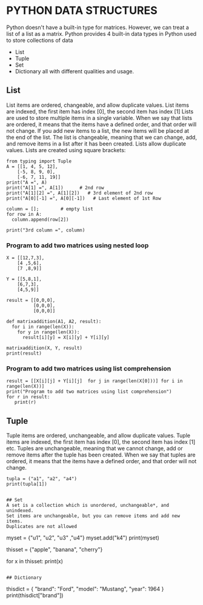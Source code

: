 
# PYTHON DATA STRUCTURES
Python doesn't have a built-in type for matrices. However, we can treat a list of a list as a matrix.
Python provides 4 built-in data types in Python used to store collections of data
- List
- Tuple
- Set
- Dictionary
all with different qualities and usage.

## List
List items are ordered, changeable, and allow duplicate values.
List items are indexed, the first item has index [0], the second item has index [1]
Lists are used to store multiple items in a single variable.
When we say that lists are ordered, it means that the items have a defined order, and that order will not change.
If you add new items to a list, the new items will be placed at the end of the list. 
The list is changeable, meaning that we can change, add, and remove items in a list after it has been created.
Lists allow duplicate values.
Lists are created using square brackets:
```
from typing import Tuple
A = [[1, 4, 5, 12],
    [-5, 8, 9, 0],
    [-6, 7, 11, 19]]
print("A =", A)
print("A[1] =", A[1])      # 2nd row
print("A[1][2] =", A[1][2])   # 3rd element of 2nd row
print("A[0][-1] =", A[0][-1])   # Last element of 1st Row

column = [];        # empty list
for row in A:
  column.append(row[2])  

print("3rd column =", column)
```

### Program to add two matrices using nested loop

```
X = [[12,7,3],
    [4 ,5,6],
    [7 ,8,9]]

Y = [[5,8,1],
    [6,7,3],
    [4,5,9]]

result = [[0,0,0],
          [0,0,0],
          [0,0,0]]

def matrixaddition(A1, A2, result):
  for i in range(len(X)):
    for y in range(len(X)):
      result[i][y] = X[i][y] + Y[i][y]

matrixaddition(X, Y, result)
print(result)
```

### Program to add two matrices using list comprehension
```
result = [[X[i][j] + Y[i][j]  for j in range(len(X[0]))] for i in range(len(X))]
print("Program to add two matrices using list comprehension")
for r in result:
   print(r)
```
  
## Tuple
Tuple items are ordered, unchangeable, and allow duplicate values.
Tuple items are indexed, the first item has index [0], the second item has index [1] etc.
Tuples are unchangeable, meaning that we cannot change, add or remove items after the tuple has been created.
When we say that tuples are ordered, it means that the items have a defined order, and that order will not change.
```
tupla = ("a1", "a2", "a4")
print(tupla[1])


## Set
A set is a collection which is unordered, unchangeable*, and unindexed.
Set items are unchangeable, but you can remove items and add new items.
Duplicates are not allowed
```
myset = {"u1", "u2", "u3" ,"u4"}
myset.add("k4")
print(myset)

thisset = {"apple", "banana", "cherry"}

for x in thisset:
  print(x)
```

## Dictionary
```
thisdict = {
  "brand": "Ford",
  "model": "Mustang",
  "year": 1964
}
print(thisdict["brand"])
```
